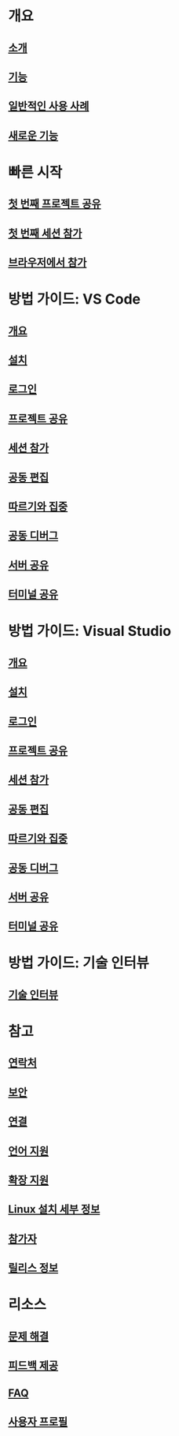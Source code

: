 <!-- markdownlint-disable MD022 MD025 -->
# 개요
## [소개](index.md)
## [기능](overview/features.md)
## [일반적인 사용 사례](reference/use-cases.md)
## [새로운 기능](overview/what's-new.md)
# 빠른 시작
## [첫 번째 프로젝트 공유](quickstart/share.md)
## [첫 번째 세션 참가](quickstart/join.md)
## [브라우저에서 참가](quickstart/browser-join.md)
# 방법 가이드: VS Code
## [개요](use/vscode.md)
## [설치](use/vscode.md#installation)
## [로그인](use/vscode.md#sign-in)
## [프로젝트 공유](use/vscode.md#share-a-project)
## [세션 참가](use/vscode.md#join-a-collaboration-session)
## [공동 편집](use/vscode.md#co-editing)
## [따르기와 집중](use/vscode.md#following)
## [공동 디버그](use/vscode.md#co-debugging)
## [서버 공유](use/vscode.md#share-a-server)
## [터미널 공유](use/vscode.md#share-a-terminal)
# 방법 가이드: Visual Studio
## [개요](use/vs.md)
## [설치](use/vs.md#installation)
## [로그인](use/vs.md#sign-in)
## [프로젝트 공유](use/vs.md#share-a-project)
## [세션 참가](use/vs.md#join-a-collaboration-session)
## [공동 편집](use/vs.md#co-editing)
## [따르기와 집중](use/vs.md#following)
## [공동 디버그](use/vs.md#co-debugging)
## [서버 공유](use/vs.md#share-a-server)
## [터미널 공유](use/vs.md#share-a-terminal)
# 방법 가이드: 기술 인터뷰
## [기술 인터뷰](use/technical-interviews.md)
# 참고
## [연락처](reference/contacts.md)
## [보안](reference/security.md)
## [연결](reference/connectivity.md)
## [언어 지원](reference/platform-support.md)
## [확장 지원](reference/extensions.md)


## [Linux 설치 세부 정보](reference/linux.md)
## [참가자](reference/insiders.md)
## [릴리스 정보](https://aka.ms/vsls-releases)
# 리소스
## [문제 해결](troubleshooting.md)
## [피드백 제공](support.md)
## [FAQ](faq.md)
## [사용자 프로필](user-profile.md)
